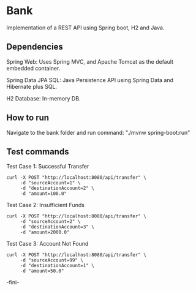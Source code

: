 # Bank
Implementation of a REST API using Spring boot, H2 and Java.

## Dependencies

Spring Web:
Uses Spring MVC, and Apache Tomcat as the default embedded container.

Spring Data JPA SQL:
Java Persistence API using Spring Data and Hibernate plus SQL.

H2 Database:
In-memory DB.


## How to run

Navigate to the bank folder and run command: "./mvnw spring-boot:run"

## Test commands


Test Case 1: Successful Transfer
```
curl -X POST "http://localhost:8080/api/transfer" \
     -d "sourceAccount=1" \
     -d "destinationAccount=2" \
     -d "amount=100.0"

```

Test Case 2: Insufficient Funds
```
curl -X POST "http://localhost:8080/api/transfer" \
     -d "sourceAccount=2" \
     -d "destinationAccount=3" \
     -d "amount=2000.0"
```


Test Case 3: Account Not Found
```
curl -X POST "http://localhost:8080/api/transfer" \
     -d "sourceAccount=99" \
     -d "destinationAccount=1" \
     -d "amount=50.0"
```

-fini-
